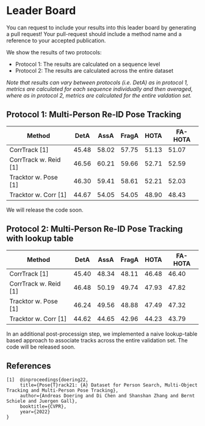 
# Leader Board 
You can request to include your results into this leader board by generating a pull request! 
Your pull-request should include a method name and a reference to your accepted publication. 

We show the results of two protocols: 
* Protocol 1: The results are calculated on a sequence level
* Protocol 2: The results are calculated across the entire dataset

*Note that results can vary between protocols (i.e. DetA) as in protocol 1, metrics are calculated for each sequence individually and then averaged, where as in protocol 2, metrics are calculated for the entire valdation set.*

## Protocol 1: Multi-Person Re-ID Pose Tracking
| Method                 | DetA          | AssA          | FragA         | HOTA          | FA-HOTA       | 
| ------------------     | ------------- | ------------- | ------------- | ------------- | ------------- |
| CorrTrack [1]          | 45.48         | 58.02         | 57.75         | 51.13         | 51.07         |
| CorrTrack w. Reid [1]  | 46.56         | 60.21         | 59.66         | 52.71         | 52.59         |
| Tracktor w. Pose [1]   | 46.30         | 59.41         | 58.61         | 52.21         | 52.03         |
| Tracktor w. Corr [1]   | 44.67         | 54.05         | 54.05         | 48.90         | 48.43         |

We will release the code soon.

## Protocol 2: Multi-Person Re-ID Pose Tracking with lookup table

| Method                  | DetA          | AssA          | FragA         | HOTA          | FA-HOTA       | 
| ------------------      | ------------- | ------------- | ------------- | ------------- | ------------- |
| CorrTrack [1]           | 45.40         | 48.34         | 48.11         | 46.48         | 46.40         |
| CorrTrack w. Reid [1]   | 46.48         | 50.19         | 49.74         | 47.93         | 47.82         |
| Tracktor w. Pose [1]    | 46.24         | 49.56         | 48.88         | 47.49         | 47.32         |
| Tracktor w. Corr [1]    | 44.62         | 44.65         | 42.96         | 44.23         | 43.79         |

In an additional post-processign step, we implemented a naive lookup-table based approach to associate tracks across the entire validation set. 
The code will be released soon.

## References 
```
[1]  @inproceedings{doering22,
     title={Pose{T}rack21: {A} Dataset for Person Search, Multi-Object Tracking and Multi-Person Pose Tracking},
     author={Andreas Doering and Di Chen and Shanshan Zhang and Bernt Schiele and Juergen Gall},
     booktitle={CVPR},
     year={2022}
}
```
